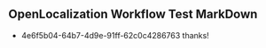 ## OpenLocalization Workflow Test MarkDown
* 4e6f5b04-64b7-4d9e-91ff-62c0c4286763 thanks!

<!--HONumber=Jul16_HO3-->


